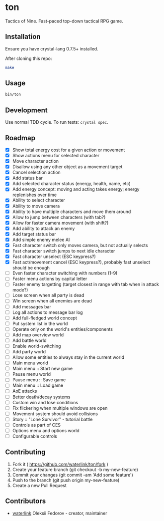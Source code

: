 # ton

Tactics of Nine. Fast-paced top-down tactical RPG game.

## Installation

Ensure you have crystal-lang 0.7.5+ installed.

After cloning this repo:

```bash
make
```

## Usage

```bash
bin/ton
```

## Development

Use normal TDD cycle. To run tests: `crystal spec`.

## Roadmap

- [x] Show total energy cost for a given action or movement
- [x] Show actions menu for selected character
- [x] Move character action
- [x] Disallow using any other object as a movement target
- [x] Cancel selection action
- [x] Add status bar
- [x] Add selected character status (energy, health, name, etc)
- [x] Add energy concept: moving and acting takes energy; energy replenishes over time
- [x] Ability to select character
- [x] Ability to move camera
- [x] Ability to have multiple characters and move them around
- [x] Allow to jump between characters (with tab?)
- [x] Allow for faster camera movement (with shift?)
- [x] Add ability to attack an enemy
- [x] Add target status bar
- [x] Add simple enemy melee AI
- [x] Fast character switch only moves camera, but not actually selects
- [x] Fast character switch jumps to next idle character
- [x] Fast character unselect (ESC keypress?)
- [x] Fast act/movement cancel (ESC keypress?), probably fast unselect should be enough
- [ ] Even faster character switching with numbers (1-9)
- [ ] Faster menu actions by capital letter
- [ ] Faster enemy targetting (target closest in range with tab when in attack mode?)
- [ ] Lose screen when all party is dead
- [ ] Win screen when all enemies are dead
- [ ] Add messages bar
- [ ] Log all actions to message bar log
- [ ] Add full-fledged world concept
- [ ] Put system list in the world
- [ ] Operate only on the world's entities/components
- [ ] Add map overview world
- [ ] Add battle world
- [ ] Enable world-switching
- [ ] Add party world
- [ ] Allow some entities to always stay in the current world
- [ ] Main menu world
- [ ] Main menu :: Start new game
- [ ] Pause menu world
- [ ] Pause menu :: Save game
- [ ] Main menu :: Load game
- [ ] AoE attacks
- [ ] Better death/decay systems
- [ ] Custom win and lose conditions
- [ ] Fix flickering when multiple windows are open
- [ ] Movement system should avoid collisions
- [ ] Story :: "Lone Survivor" - tutorial battle
- [ ] Controls as part of CES
- [ ] Options menu and options world
- [ ] Configurable controls

## Contributing

1. Fork it ( https://github.com/waterlink/ton/fork )
2. Create your feature branch (git checkout -b my-new-feature)
3. Commit your changes (git commit -am 'Add some feature')
4. Push to the branch (git push origin my-new-feature)
5. Create a new Pull Request

## Contributors

- [waterlink](https://github.com/waterlink) Oleksii Fedorov - creator, maintainer
